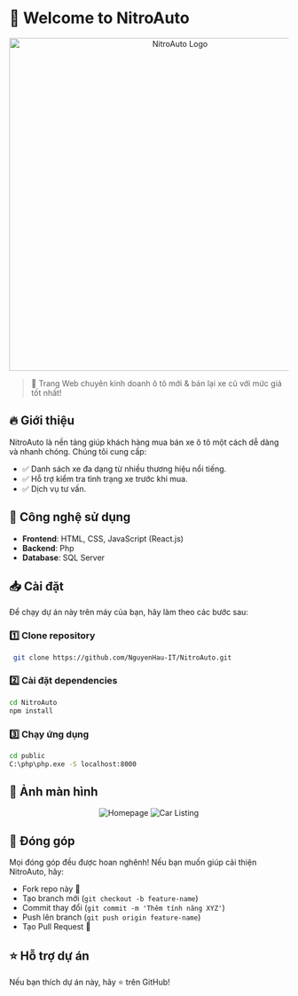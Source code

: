 # 🚗 Welcome to NitroAuto

<p align="center">
  <img src="https://via.placeholder.com/800x400?text=NitroAuto" alt="NitroAuto Logo" width="600">
</p>

> 🌟 Trang Web chuyên kinh doanh ô tô mới & bán lại xe cũ với mức giá tốt nhất!

## 🔥 Giới thiệu
NitroAuto là nền tảng giúp khách hàng mua bán xe ô tô một cách dễ dàng và nhanh chóng. Chúng tôi cung cấp:
- ✅ Danh sách xe đa dạng từ nhiều thương hiệu nổi tiếng.
- ✅ Hỗ trợ kiểm tra tình trạng xe trước khi mua.
- ✅ Dịch vụ tư vấn.

## 🚀 Công nghệ sử dụng
- **Frontend**: HTML, CSS, JavaScript (React.js)
- **Backend**: Php
- **Database**: SQL Server

## 📥 Cài đặt
Để chạy dự án này trên máy của bạn, hãy làm theo các bước sau:

### 1️⃣ Clone repository
```sh
 git clone https://github.com/NguyenHau-IT/NitroAuto.git
```

### 2️⃣ Cài đặt dependencies
```sh
cd NitroAuto
npm install
```

### 3️⃣ Chạy ứng dụng
```sh
cd public
C:\php\php.exe -S localhost:8000
```

## 📸 Ảnh màn hình
<p align="center">
  <img src="https://via.placeholder.com/800x400?text=Homepage" alt="Homepage">
  <img src="https://via.placeholder.com/800x400?text=Car+Listing" alt="Car Listing">
</p>

## 🤝 Đóng góp
Mọi đóng góp đều được hoan nghênh! Nếu bạn muốn giúp cải thiện NitroAuto, hãy:
- Fork repo này 🚀
- Tạo branch mới (`git checkout -b feature-name`)
- Commit thay đổi (`git commit -m 'Thêm tính năng XYZ'`)
- Push lên branch (`git push origin feature-name`)
- Tạo Pull Request 📩

## ⭐️ Hỗ trợ dự án
Nếu bạn thích dự án này, hãy ⭐️ trên GitHub!
